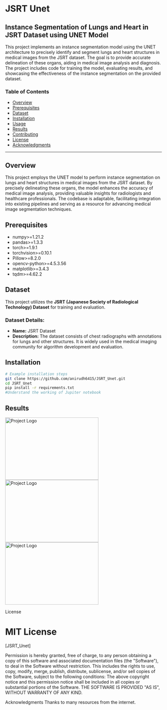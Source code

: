 # JSRT Unet
## Instance Segmentation of Lungs and Heart in JSRT Dataset using UNET Model

This project implements an instance segmentation model using the UNET architecture to precisely identify and segment lungs and heart structures in medical images from the JSRT dataset. The goal is to provide accurate delineation of these organs, aiding in medical image analysis and diagnosis. The project includes code for training the model, evaluating results, and showcasing the effectiveness of the instance segmentation on the provided dataset.

### Table of Contents

- [Overview](#overview)
- [Prerequisites](#prerequisites)
- [Dataset](#dataset)
- [Installation](#installation)
- [Usage](#usage)
- [Results](#results)
- [Contributing](#contributing)
- [License](#license)
- [Acknowledgments](#acknowledgments)

---

## Overview

This project employs the UNET model to perform instance segmentation on lungs and heart structures in medical images from the JSRT dataset. By precisely delineating these organs, the model enhances the accuracy of medical image analysis, providing valuable insights for radiologists and healthcare professionals. The codebase is adaptable, facilitating integration into existing pipelines and serving as a resource for advancing medical image segmentation techniques.

## Prerequisites
- numpy>=1.21.2
- pandas>=1.3.3
- torch>=1.9.1
- torchvision>=0.10.1
- Pillow>=8.2.0
- opencv-python>=4.5.3.56
- matplotlib>=3.4.3
- tqdm>=4.62.2

## Dataset

This project utilizes the **JSRT (Japanese Society of Radiological Technology) Dataset** for training and evaluation.
### Dataset Details:

- **Name:** JSRT Dataset
- **Description:** The dataset consists of chest radiographs with annotations for lungs and other structures. It is widely used in the medical imaging community for algorithm development and evaluation.


## Installation
```bash
# Example installation steps
git clone https://github.com/anirudh6415/JSRT_Unet.git
cd JSRT_Unet
pip install -r requirements.txt
#Understand the working of Jupiter notebook
```

## Results
<img src="demo_results/results" alt="Project Logo" width="300" height="200">
<img src="demo_results/Average dice coeff_pages-to-jpg-0001" alt="Project Logo" width="300" height="200">
<img src="demo_results/dice coefficent for each organ_pages-to-jpg-0001" alt="Project Logo" width="300" height="200">

License
# MIT License

[JSRT_Unet]

Permission is hereby granted, free of charge, to any person obtaining a copy of this software and associated documentation files (the "Software"), to deal in the Software without restriction. This includes the rights to use, copy, modify, merge, publish, distribute, sublicense, and/or sell copies of the Software, subject to the following conditions:
The above copyright notice and this permission notice shall be included in all copies or substantial portions of the Software.
THE SOFTWARE IS PROVIDED "AS IS", WITHOUT WARRANTY OF ANY KIND.

Acknowledgments
Thanks to many resources from the internet.

